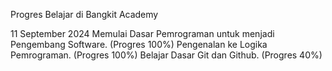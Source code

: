 Progres Belajar di Bangkit Academy

11 September 2024
Memulai Dasar Pemrograman untuk menjadi Pengembang Software. (Progres 100%)
Pengenalan ke Logika Pemrograman. (Progres 100%)
Belajar Dasar Git dan Github. (Progres 40%)
